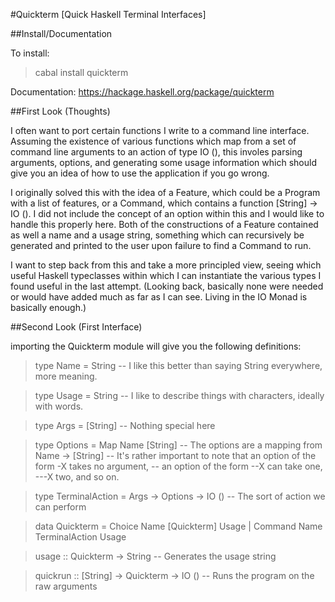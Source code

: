 #Quickterm [Quick Haskell Terminal Interfaces]

##Install/Documentation

To install:

> cabal install quickterm

Documentation: https://hackage.haskell.org/package/quickterm

##First Look (Thoughts)

I often want to port certain functions I write to a command line interface. Assuming the existence of various functions which map from a set of command line arguments to an action of type IO (), this involes parsing arguments, options, and generating some usage information which should give you an idea of how to use the application if you go wrong.

I originally solved this with the idea of a Feature, which could be a Program with a list of features, or a Command, which contains a function [String] -> IO (). I did not include the concept of an option within this and I would like to handle this properly here. Both of the constructions of a Feature contained as well a name and a usage string, something which can recursively be generated and printed to the user upon failure to find a Command to run.

I want to step back from this and take a more principled view, seeing which useful Haskell typeclasses within which I can instantiate the various types I found useful in the last attempt. (Looking back, basically none were needed or would have added much as far as I can see. Living in the IO Monad is basically enough.) 

##Second Look (First Interface)

importing the Quickterm module will give you the following definitions:

> type Name = String -- I like this better than saying String everywhere, more meaning.

> type Usage = String -- I like to describe things with characters, ideally with words.

> type Args = [String] -- Nothing special here

> type Options = Map Name [String] -- The options are a mapping from Name -> [String]
> -- It's rather important to note that an option of the form -X takes no argument,
> -- an option of the form --X can take one, ---X two, and so on.

> type TerminalAction = Args -> Options -> IO () -- The sort of action we can perform

> data Quickterm = Choice Name [Quickterm] Usage
               | Command Name TerminalAction Usage 

> usage :: Quickterm -> String -- Generates the usage string

> quickrun :: [String] -> Quickterm -> IO () -- Runs the program on the raw arguments

